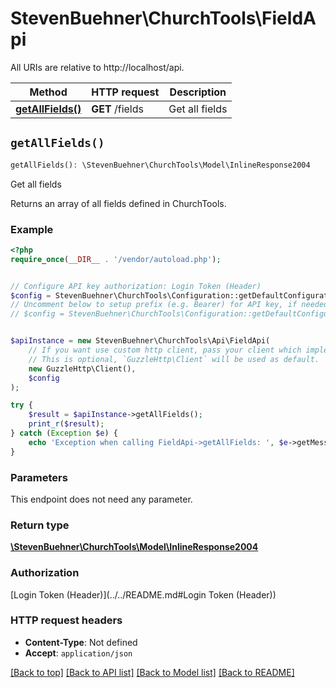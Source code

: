 # StevenBuehner\ChurchTools\FieldApi

All URIs are relative to http://localhost/api.

Method | HTTP request | Description
------------- | ------------- | -------------
[**getAllFields()**](FieldApi.md#getAllFields) | **GET** /fields | Get all fields


## `getAllFields()`

```php
getAllFields(): \StevenBuehner\ChurchTools\Model\InlineResponse2004
```

Get all fields

Returns an array of all fields defined in ChurchTools.

### Example

```php
<?php
require_once(__DIR__ . '/vendor/autoload.php');


// Configure API key authorization: Login Token (Header)
$config = StevenBuehner\ChurchTools\Configuration::getDefaultConfiguration()->setApiKey('Authorization', 'YOUR_API_KEY');
// Uncomment below to setup prefix (e.g. Bearer) for API key, if needed
// $config = StevenBuehner\ChurchTools\Configuration::getDefaultConfiguration()->setApiKeyPrefix('Authorization', 'Bearer');


$apiInstance = new StevenBuehner\ChurchTools\Api\FieldApi(
    // If you want use custom http client, pass your client which implements `GuzzleHttp\ClientInterface`.
    // This is optional, `GuzzleHttp\Client` will be used as default.
    new GuzzleHttp\Client(),
    $config
);

try {
    $result = $apiInstance->getAllFields();
    print_r($result);
} catch (Exception $e) {
    echo 'Exception when calling FieldApi->getAllFields: ', $e->getMessage(), PHP_EOL;
}
```

### Parameters

This endpoint does not need any parameter.

### Return type

[**\StevenBuehner\ChurchTools\Model\InlineResponse2004**](../Model/InlineResponse2004.md)

### Authorization

[Login Token (Header)](../../README.md#Login Token (Header))

### HTTP request headers

- **Content-Type**: Not defined
- **Accept**: `application/json`

[[Back to top]](#) [[Back to API list]](../../README.md#endpoints)
[[Back to Model list]](../../README.md#models)
[[Back to README]](../../README.md)
